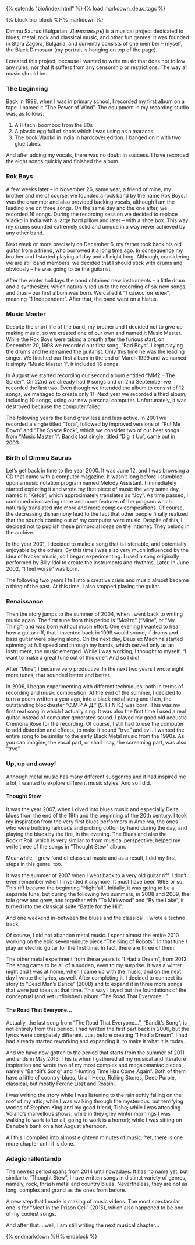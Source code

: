 {% extends "bio/index.html" %}
{% load markdown_deux_tags %}

{% block bio_block %}{% markdown %}

Dimmu Saurus (Bulgarian: *Димозавъръ*) is a musical project dedicated to blues, metal, rock and classical music, and other fun genres. It was founded in Stara Zagora, Bulgaria, and currently consists of one member – myself, the Black Dimosaur (my portrait is hanging on top of the page).

I created this project, because I wanted to write music that does not follow any rules, nor that it suffers from any censorship or restrictions. The way all music should be.

### The beginning
Back in 1998, when I was in primary school, I recorded my first album on a tape. I named it “The Power of Wind”. The equipment in my recording studio was, as follows:

1. A Hitachi boombox from the 80s
2. A plastic egg full of shots which I was using as a maracas
3. The book Vladko in India in hardcover edition. I banged on it with two glue tubes.

And after adding my vocals, there was no doubt in success. I have recorded the eight songs quickly and finished the album.

### Rok Boys

A few weeks later – in November 26, same year, a friend of mine, my brother and me of course, we founded a rock band by the name Rok Boys. I was the drummer and also provided backing vocals, although I am the leading one on three songs. On the same day and the one after, we recorded 16 songs. During the recording session we decided to replace Vladko in India with a large hard pillow and later – with a shoe box. This way my drums sounded extremely solid and unique in a way never achieved by any other band.

Next week or more precisely on December 6, my father took back his old guitar from a friend, who borrowed it a long time ago. In consequence my brother and I started playing all day and all night long. Although, considering we are still band members, we decided that I should stick with drums and obviously – he was going to be the guitarist.

After the winter holidays the band obtained new instruments – a little drum and a synthesizer, which naturally led us to the recording of six new songs, and thus – our first album was born. We called it “1 самостоятелен”, meaning “1 Independent”. After that, the band went on a hiatus.

### Music Master

Despite the short life of the band, my brother and I decided not to give up making music, so we created one of our own and named it Music Master. While the Rok Boys were taking a breath after the furious start, on December 20, 1998 we recorded our first song, “Bad Boys”. I kept playing the drums and he remained the guitarist. Only this time he was the leading singer. We finished our first album in the end of March 1999 and we named it simply “Music Master 1”. It included 16 songs.

In August we started recording our second album entitled “MM2 – The Spider”. On 22nd we already had 9 songs and on 2nd September we recorded the last two. Even though we intended the album to consist of 12 songs, we managed to create only 11. Next year we recorded a third album, including 10 songs, using our new personal computer. Unfortunately, it was destroyed because the computer failed.

The following years the band grew less and less active. In 2001 we recorded a single titled “Tora”, followed by improved versions of “Put Me Down” and “The Space Rock”, which we consider two of our best songs from “Music Master 1”. Band’s last single, titled “Dig It Up”, came out in 2003.

### Birth of Dimmu Saurus

Let’s get back in time to the year 2000. It was June 12, and I was browsing a CD that came with a computer magazine. It wasn’t long before I stumbled upon a music notation program named Melody Assistant. I immediately started exploring it and wrote my first piece of music the very same day. I named it “Kefos”, which approximately translates as “Joy”. As time passed, I continued discovering more and more features of the program which naturally translated into more and more complex compositions. Of course, the decreasing disharmony lead to the fact that other people finally realized that the sounds coming out of my computer were music. Despite of this, I decided not to publish these primordial ideas on the Internet. They belong in the archive.

In the year 2001, I decided to make a song that is listenable, and potentially enjoyable by the others. By this time I was also very much influenced by the idea of tracker music, so I began experimenting. I used a song originally performed by Billy Idol to create the instruments and rhythms. Later, in June 2002, “I feel worse” was born.

The following two years I fell into a creative crisis and music almost became a thing of the past. At this time, I also stopped playing the guitar.

### Renaissance

Then the story jumps to the summer of 2004, when I went back to writing music again. The first tune from this period is “Мойто” (“Mine”, or ”My Thing”) and was born without much effort. One evening I wanted to hear how a guitar riff, that I invented back in 1999 would sound, if drums and bass guitar were playing along. On the next day, Deus ex Machina started spinning at full speed and through my hands, which served only as an instrument, the music emerged. While I was working, I thought to myself, “I want to make a great tune out of this one”. And so I did!

After “Mine”, I became very productive. In the next two years I wrote eight more tunes, that sounded better and better.

In 2006, I began experimenting with different techniques, both in terms of recording and music composition. At the end of the summer, I decided to turn a poem written a year ago, into a black metal song and then, the outstanding blockbuster “С.М.Р.А.Д.” (S.T.I.N.K.) was born. This was my first real song in which I actually sing. It was also the first time I used a real guitar instead of computer generated sound. I played my good old acoustic Cremona Rose for the recording. Of course, I still had to use the computer to add distortion and effects, to make it sound “trve” and evil. I wanted the entire song to be similar to the early Black Metal music from the 1990s. As you can imagine, the vocal part, or shall I say, the screaming part, was also “trve”.

### Up, up and away!

Although metal music has many different subgenres and it had inspired me a lot, I wanted to explore different music styles. And so I did.

#### Thought Stew

It was the year 2007, when I dived into blues music and especially Delta blues from the end of the 19th and the beginning of the 20th century. I took my inspiration from the very first blues performers in Ameirca, the ones who were building railroads and picking cotton by hand during the day, and playing the blues by the fire, in the evening. The Blues and also the Rock’n’Roll, which is very similar to from musical perspective, helped me write three of the songs in “Thought Stew” album.

Meanwhile, I grew fond of classical music and as a result, I did my first steps in this genre, too.

It was the summer of 2007 when I went back to a very old guitar riff. I don’t even remember when I invented it anymore. It must have been 1998 or so. This riff became the beginning “Nightfall”. Initially, it was going to be a separate tune, but during the following two summers, in 2008 and 2009, the tale grew and grew, and together with “To Mirkwood” and “By the Lake”, it turned into the classical suite “Battle for the Hill”.

And one weekend in-between the blues and the classical, I wrote a techno track.

Of course, I did not abandon metal music. I spent almost the entire 2010 working on the epic seven-minute piece “The King of Robots”. In that tune I play an electric guitar for the first time. In fact, there are three of them.

The other metal experiment from these years is “I Had a Dream”, from 2012. The song came to be all of a sudden, even to my surprise. It was a winter night and I was at home, when I came up with the music, and on the next day I wrote the lyrics, as well. After completing it, I decided to connect its story to “Dead Man’s Dance” (2008) and to expand it in three more songs that were just ideas at that time. This way I layed out the foundations of the conceptual (and yet unfinished) album “The Road That Everyone...”.

#### The Road That Everyone...
Actually, the last song from “The Road That Everyone...”, “Bandit’s Song”, is not entirely from this period. I had written the first part back in 2006, but the lyrics were completely different. Just before creating “I Had a Dream”, I had had already started reworking and expanding it, to make it what it is today.

And we have now gotten to the period that starts from the summer of 2011 and ends in May 2013. This is when I gathered all my musical and literature inspiration and wrote two of my most complex and megalomaniac pieces, namely “Bandit’s Song” and “Hunting Time Has Come Again”. Both of them have a little of country-blues, Uriah Heep, Rolling Stones, Deep Purple, classical, but mostly Ferenc Liszt and Rossini.

I was writing the story while I was listening to the rain softly falling on the roof of my attic; while I was walking through the mysterious, but terrifying worlds of Stephen King and my good friend, Tisho; while I was attending Voland’s marvellous shows; while in they grey winter mornings I was walking to work (after all, going to work is a horror); while I was sitting on Danube’s bank on a hot August afternoon.

All this I compiled into almost eighteen minutes of music. Yet, there is one more chapter until it is done.

### Adagio rallentando

The newest period spans from 2014 until nowadays. It has no name yet, but similar to “Thought Stew”, I have written songs in distinct variety of genres, namely, rock, thrash metal and country blues. Nevertheless, they are not as long, complex and grand as the ones from before.

A new step that I made is making of music videos. The most spectacular one is for “Meat in the Prison Cell” (2015), which also happened to be one of my coolest songs.

And after that… well, I am still writing the next musical chapter...

{% endmarkdown %}{% endblock %}
